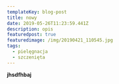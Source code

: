 ```yaml
---
templateKey: blog-post
title: nowy
date: 2019-05-26T11:23:59.441Z
description: opis
featuredpost: true
featuredimage: /img/20190421_110545.jpg
tags:
  - pielęgnacja
  - szczenięta
---
```

**jhsdfhbaj**
